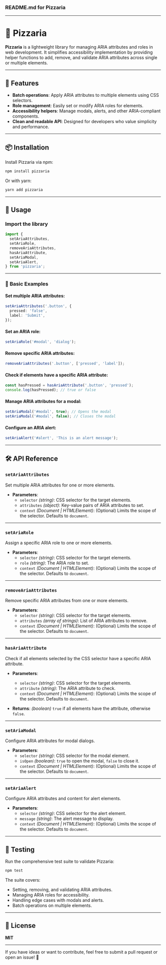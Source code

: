 ### **README.md for Pizzaria**

---

# 🍕 Pizzaria

**Pizzaria** is a lightweight library for managing ARIA attributes and roles in web development. It simplifies accessibility implementation by providing helper functions to add, remove, and validate ARIA attributes across single or multiple elements.

---

## 🚀 Features

- **Batch operations**: Apply ARIA attributes to multiple elements using CSS selectors.
- **Role management**: Easily set or modify ARIA roles for elements.
- **Accessibility helpers**: Manage modals, alerts, and other ARIA-compliant components.
- **Clean and readable API**: Designed for developers who value simplicity and performance.

---

## 📦 Installation

Install Pizzaria via npm:

```bash
npm install pizzaria
```

Or with yarn:

```bash
yarn add pizzaria
```

---

## 🔧 Usage

### Import the library

```typescript
import {
  setAriaAttributes,
  setAriaRole,
  removeAriaAttributes,
  hasAriaAttribute,
  setAriaModal,
  setAriaAlert,
} from 'pizzaria';
```

---

### 🔹 **Basic Examples**

#### Set multiple ARIA attributes:
```typescript
setAriaAttributes('.button', {
  pressed: 'false',
  label: 'Submit',
});
```

#### Set an ARIA role:
```typescript
setAriaRole('#modal', 'dialog');
```

#### Remove specific ARIA attributes:
```typescript
removeAriaAttributes('.button', ['pressed', 'label']);
```

#### Check if elements have a specific ARIA attribute:
```typescript
const hasPressed = hasAriaAttribute('.button', 'pressed');
console.log(hasPressed); // true or false
```

#### Manage ARIA attributes for a modal:
```typescript
setAriaModal('#modal', true); // Opens the modal
setAriaModal('#modal', false); // Closes the modal
```

#### Configure an ARIA alert:
```typescript
setAriaAlert('#alert', 'This is an alert message');
```

---

## 🛠️ API Reference

### **`setAriaAttributes`**

Set multiple ARIA attributes for one or more elements.

- **Parameters**:
  - `selector` *(string)*: CSS selector for the target elements.
  - `attributes` *(object)*: Key-value pairs of ARIA attributes to set.
  - `context` *(Document | HTMLElement)*: (Optional) Limits the scope of the selector. Defaults to `document`.

---

### **`setAriaRole`**

Assign a specific ARIA role to one or more elements.

- **Parameters**:
  - `selector` *(string)*: CSS selector for the target elements.
  - `role` *(string)*: The ARIA role to set.
  - `context` *(Document | HTMLElement)*: (Optional) Limits the scope of the selector. Defaults to `document`.

---

### **`removeAriaAttributes`**

Remove specific ARIA attributes from one or more elements.

- **Parameters**:
  - `selector` *(string)*: CSS selector for the target elements.
  - `attributes` *(array of strings)*: List of ARIA attributes to remove.
  - `context` *(Document | HTMLElement)*: (Optional) Limits the scope of the selector. Defaults to `document`.

---

### **`hasAriaAttribute`**

Check if all elements selected by the CSS selector have a specific ARIA attribute.

- **Parameters**:
  - `selector` *(string)*: CSS selector for the target elements.
  - `attribute` *(string)*: The ARIA attribute to check.
  - `context` *(Document | HTMLElement)*: (Optional) Limits the scope of the selector. Defaults to `document`.

- **Returns**: *(boolean)* `true` if all elements have the attribute, otherwise `false`.

---

### **`setAriaModal`**

Configure ARIA attributes for modal dialogs.

- **Parameters**:
  - `selector` *(string)*: CSS selector for the modal element.
  - `isOpen` *(boolean)*: `true` to open the modal, `false` to close it.
  - `context` *(Document | HTMLElement)*: (Optional) Limits the scope of the selector. Defaults to `document`.

---

### **`setAriaAlert`**

Configure ARIA attributes and content for alert elements.

- **Parameters**:
  - `selector` *(string)*: CSS selector for the alert element.
  - `message` *(string)*: The alert message to display.
  - `context` *(Document | HTMLElement)*: (Optional) Limits the scope of the selector. Defaults to `document`.

---

## 🧪 Testing

Run the comprehensive test suite to validate Pizzaria:

```bash
npm test
```

The suite covers:

- Setting, removing, and validating ARIA attributes.
- Managing ARIA roles for accessibility.
- Handling edge cases with modals and alerts.
- Batch operations on multiple elements.

---

## 📜 License

**MIT**

---

If you have ideas or want to contribute, feel free to submit a pull request or open an issue! 🍕